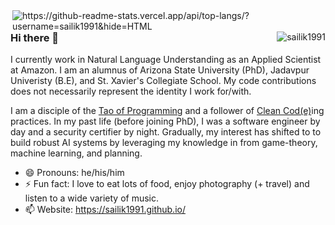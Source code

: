 <img align="right" src="https://github-readme-stats.sailik1991.vercel.app/api/top-langs/?username=sailik1991&hide=HTML" alt="https://github-readme-stats.vercel.app/api/top-langs/?username=sailik1991&hide=HTML" />
<img align="right" src="https://komarev.com/ghpvc/?username=sailik1991" alt="sailik1991" />

### Hi there 👋

I currently work in Natural Language Understanding as an Applied Scientist at Amazon. I am an alumnus of Arizona State University (PhD), Jadavpur Univeristy (B.E), and St. Xavier's Collegiate School. My code contributions does not necessarily represent the identity I work for/with.

I am a disciple of the [Tao of Programming](http://www.mit.edu/~xela/tao.html) and a follower of [Clean Cod(e)](https://www.amazon.com/Clean-Code-Handbook-Software-Craftsmanship/dp/0132350882)ing practices. In my past life (before joining PhD), I was a software engineer by day and a security certifier by night. Gradually, my interest has shifted to to build robust AI systems by leveraging my knowledge in from game-theory, machine learning, and planning.

- 😄 Pronouns: he/his/him
- ⚡ Fun fact: I love to eat lots of food, enjoy photography (+ travel) and listen to a wide variety of music.
- 📫 Website: https://sailik1991.github.io/

<!--
**sailik1991/sailik1991** is a ✨ _special_ ✨ repository because its `README.md` (this file) appears on your GitHub profile.

Here are some ideas to get you started:

- 🔭 I’m currently working on ...
- 🌱 I’m currently learning ...
- 👯 I’m looking to collaborate on ...
- 🤔 I’m looking for help with ...
- 💬 Ask me about ...
- 📫 How to reach me: ...
- 😄 Pronouns: ...
- ⚡ Fun fact: ...

![Sailik's GitHub stats](https://github-readme-stats.vercel.app/api?username=sailik1991&hide=prs,issues&show_icons=true&include_all_commits=true&theme=dracula)
-->
